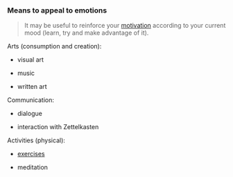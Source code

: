 ### Means to appeal to emotions

>  It may be useful to reinforce your [motivation](motivation.md) according to your current mood (learn, try and make advantage of it).

Arts (consumption and creation):

- visual art

- music

- written art

Communication:

- dialogue

- interaction with Zettelkasten

Activities (physical):

- [exercises](exercises.md)

- meditation


